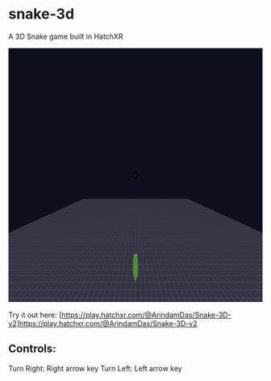 # snake-3d
A 3D Snake game built in HatchXR

![snake-3d-cover](https://raw.githubusercontent.com/arindas-campk12/snake-3d/master/Snake-3D-v2_1595328534441.png)

Try it out here:
[https://play.hatchxr.com/@ArindamDas/Snake-3D-v2]https://play.hatchxr.com/@ArindamDas/Snake-3D-v2

## Controls:
Turn Right: Right arrow key
Turn Left: Left arrow key
